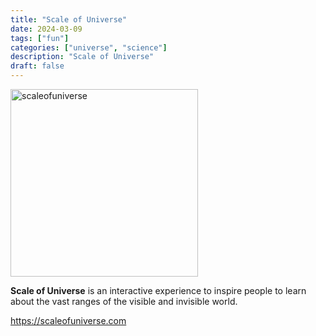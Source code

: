 ```yaml
---
title: "Scale of Universe"
date: 2024-03-09
tags: ["fun"]
categories: ["universe", "science"]
description: "Scale of Universe"
draft: false
---
```


<img src="https://miro.medium.com/v2/resize:fit:1400/0*Ua4qlpu1dpQq_3i9.jpg" alt="scaleofuniverse" width="300px" height="300px">

**Scale of Universe** is an interactive experience to inspire people to learn about the vast ranges of the visible and invisible world.

https://scaleofuniverse.com
